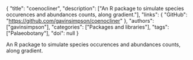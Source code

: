 {
  "title": "coenocliner",
  "description": ["An R package to simulate species occurences and abundances counts, along gradient."],
  "links": {
    "GitHub": "https://github.com/gavinsimpson/coenocliner"
  },
  "authors": ["gavinsimpson"],
  "categories": ["Packages and libraries"],
  "tags": ["Palaeobotany"],
  "doi": null
}

<!-- Generated by csv2md.R – do not edit by hand -->

An R package to simulate species occurences and abundances counts, along gradient.